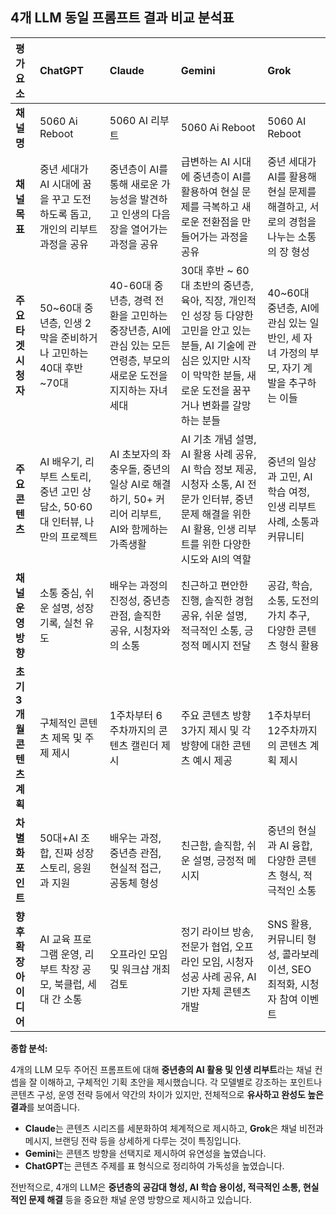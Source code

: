 ## **4개 LLM 동일 프롬프트 결과 비교 분석표**

| 평가 요소 | ChatGPT | Claude | Gemini | Grok |
| :---- | :---- | :---- | :---- | :---- |
| **채널명** | 5060 Ai Reboot | 5060 AI 리부트 | 5060 Ai Reboot | 5060 AI Reboot |
| **채널 목표** | 중년 세대가 AI 시대에 꿈을 꾸고 도전하도록 돕고, 개인의 리부트 과정을 공유 | 중년층이 AI를 통해 새로운 가능성을 발견하고 인생의 다음 장을 열어가는 과정을 공유 | 급변하는 AI 시대에 중년층이 AI를 활용하여 현실 문제를 극복하고 새로운 전환점을 만들어가는 과정을 공유 | 중년 세대가 AI를 활용해 현실 문제를 해결하고, 서로의 경험을 나누는 소통의 장 형성 |
| **주요 타겟 시청자** | 50\~60대 중년층, 인생 2막을 준비하거나 고민하는 40대 후반\~70대 | 40-60대 중년층, 경력 전환을 고민하는 중장년층, AI에 관심 있는 모든 연령층, 부모의 새로운 도전을 지지하는 자녀 세대 | 30대 후반 \~ 60대 초반의 중년층, 육아, 직장, 개인적인 성장 등 다양한 고민을 안고 있는 분들, AI 기술에 관심은 있지만 시작이 막막한 분들, 새로운 도전을 꿈꾸거나 변화를 갈망하는 분들 | 40\~60대 중년층, AI에 관심 있는 일반인, 세 자녀 가정의 부모, 자기 계발을 추구하는 이들 |
| **주요 콘텐츠** | AI 배우기, 리부트 스토리, 중년 고민 상담소, 50·60대 인터뷰, 나만의 프로젝트 | AI 초보자의 좌충우돌, 중년의 일상 AI로 해결하기, 50+ 커리어 리부트, AI와 함께하는 가족생활 | AI 기초 개념 설명, AI 활용 사례 공유, AI 학습 정보 제공, 시청자 소통, AI 전문가 인터뷰, 중년 문제 해결을 위한 AI 활용, 인생 리부트를 위한 다양한 시도와 AI의 역할 | 중년의 일상과 고민, AI 학습 여정, 인생 리부트 사례, 소통과 커뮤니티 |
| **채널 운영 방향** | 소통 중심, 쉬운 설명, 성장 기록, 실천 유도 | 배우는 과정의 진정성, 중년층 관점, 솔직한 공유, 시청자와의 소통 | 친근하고 편안한 진행, 솔직한 경험 공유, 쉬운 설명, 적극적인 소통, 긍정적 메시지 전달 | 공감, 학습, 소통, 도전의 가치 추구, 다양한 콘텐츠 형식 활용 |
| **초기 3개월 콘텐츠 계획** | 구체적인 콘텐츠 제목 및 주제 제시 | 1주차부터 6주차까지의 콘텐츠 캘린더 제시 | 주요 콘텐츠 방향 3가지 제시 및 각 방향에 대한 콘텐츠 예시 제공 | 1주차부터 12주차까지의 콘텐츠 계획 제시 |
| **차별화 포인트** | 50대+AI 조합, 진짜 성장 스토리, 응원과 지원 | 배우는 과정, 중년층 관점, 현실적 접근, 공동체 형성 | 친근함, 솔직함, 쉬운 설명, 긍정적 메시지 | 중년의 현실과 AI 융합, 다양한 콘텐츠 형식, 적극적인 소통 |
| **향후 확장 아이디어** | AI 교육 프로그램 운영, 리부트 착장 공모, 북클럽, 세대 간 소통 | 오프라인 모임 및 워크샵 개최 검토 | 정기 라이브 방송, 전문가 협업, 오프라인 모임, 시청자 성공 사례 공유, AI 기반 자체 콘텐츠 개발 | SNS 활용, 커뮤니티 형성, 콜라보레이션, SEO 최적화, 시청자 참여 이벤트 |

**종합 분석:**

4개의 LLM 모두 주어진 프롬프트에 대해 **중년층의 AI 활용 및 인생 리부트**라는 채널 컨셉을 잘 이해하고, 구체적인 기획 초안을 제시했습니다. 각 모델별로 강조하는 포인트나 콘텐츠 구성, 운영 전략 등에서 약간의 차이가 있지만, 전체적으로 **유사하고 완성도 높은 결과**를 보여줍니다.

* **Claude**는 콘텐츠 시리즈를 세분화하여 체계적으로 제시하고, **Grok**은 채널 비전과 메시지, 브랜딩 전략 등을 상세하게 다루는 것이 특징입니다.  
* **Gemini**는 콘텐츠 방향을 선택지로 제시하여 유연성을 높였습니다.  
* **ChatGPT**는 콘텐츠 주제를 표 형식으로 정리하여 가독성을 높였습니다.

전반적으로, 4개의 LLM은 **중년층의 공감대 형성, AI 학습 용이성, 적극적인 소통, 현실적인 문제 해결** 등을 중요한 채널 운영 방향으로 제시하고 있습니다.